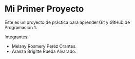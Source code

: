 # Mi Primer Proyecto

Este es un proyecto de práctica para aprender Git y GitHub de Programación 1.

Integrantes:
- Melany Rosmery Peréz Orantes.
- Aranza Brigitte Rueda Alvarado.

